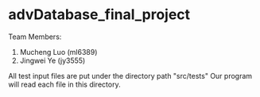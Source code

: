 # advDatabase_final_project
Team Members:
1. Mucheng Luo (ml6389)
2. Jingwei Ye (jy3555)

All test input files are put under the directory path "src/tests"
Our program will read each file in this directory.